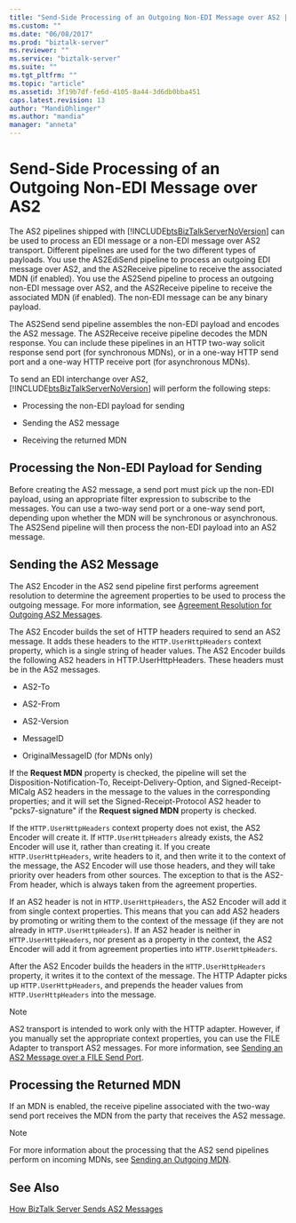 ```yaml
---
title: "Send-Side Processing of an Outgoing Non-EDI Message over AS2 | Microsoft Docs"
ms.custom: ""
ms.date: "06/08/2017"
ms.prod: "biztalk-server"
ms.reviewer: ""
ms.service: "biztalk-server"
ms.suite: ""
ms.tgt_pltfrm: ""
ms.topic: "article"
ms.assetid: 3f19b7df-fe6d-4105-8a44-3d6db0bba451
caps.latest.revision: 13
author: "MandiOhlinger"
ms.author: "mandia"
manager: "anneta"
---
```

# Send-Side Processing of an Outgoing Non-EDI Message over AS2
The AS2 pipelines shipped with [!INCLUDE[btsBizTalkServerNoVersion](../includes/btsbiztalkservernoversion-md.md)] can be used to process an EDI message or a non-EDI message over AS2 transport. Different pipelines are used for the two different types of payloads. You use the AS2EdiSend pipeline to process an outgoing EDI message over AS2, and the AS2Receive pipeline to receive the associated MDN (if enabled). You use the AS2Send pipeline to process an outgoing non-EDI message over AS2, and the AS2Receive pipeline to receive the associated MDN (if enabled). The non-EDI message can be any binary payload.  
  
 The AS2Send send pipeline assembles the non-EDI payload and encodes the AS2 message. The AS2Receive receive pipeline decodes the MDN response. You can include these pipelines in an HTTP two-way solicit response send port (for synchronous MDNs), or in a one-way HTTP send port and a one-way HTTP receive port (for asynchronous MDNs).  
  
 To send an EDI interchange over AS2, [!INCLUDE[btsBizTalkServerNoVersion](../includes/btsbiztalkservernoversion-md.md)] will perform the following steps:  
  
-   Processing the non-EDI payload for sending  
  
-   Sending the AS2 message  
  
-   Receiving the returned MDN  
  
## Processing the Non-EDI Payload for Sending  
 Before creating the AS2 message, a send port must pick up the non-EDI payload, using an appropriate filter expression to subscribe to the messages. You can use a two-way send port or a one-way send port, depending upon whether the MDN will be synchronous or asynchronous. The AS2Send pipeline will then process the non-EDI payload into an AS2 message.  
  
## Sending the AS2 Message  
 The AS2 Encoder in the AS2 send pipeline first performs agreement resolution to determine the agreement properties to be used to process the outgoing message. For more information, see [Agreement Resolution for Outgoing AS2 Messages](../core/agreement-resolution-for-outgoing-as2-messages.md).  
  
 The AS2 Encoder builds the set of HTTP headers required to send an AS2 message. It adds these headers to the `HTTP.UserHttpHeaders` context property, which is a single string of header values. The AS2 Encoder builds the following AS2 headers in HTTP.UserHttpHeaders. These headers must be in the AS2 messages.  
  
-   AS2-To  
  
-   AS2-From  
  
-   AS2-Version  
  
-   MessageID  
  
-   OriginalMessageID (for MDNs only)  
  
 If the **Request MDN** property is checked, the pipeline will set the Disposition-Notification-To, Receipt-Delivery-Option, and Signed-Receipt-MICalg AS2 headers in the message to the values in the corresponding properties; and it will set the Signed-Receipt-Protocol AS2 header to "pcks7-signature" if the **Request signed MDN** property is checked.  
  
 If the `HTTP.UserHttpHeaders` context property does not exist, the AS2 Encoder will create it. If `HTTP.UserHttpHeaders` already exists, the AS2 Encoder will use it, rather than creating it. If you create `HTTP.UserHttpHeaders`, write headers to it, and then write it to the context of the message, the AS2 Encoder will use those headers, and they will take priority over headers from other sources. The exception to that is the AS2-From header, which is always taken from the agreement properties.  
  
 If an AS2 header is not in `HTTP.UserHttpHeaders`, the AS2 Encoder will add it from single context properties. This means that you can add AS2 headers by promoting or writing them to the context of the message (if they are not already in `HTTP.UserHttpHeaders`). If an AS2 header is neither in `HTTP.UserHttpHeaders`, nor present as a property in the context, the AS2 Encoder will add it from agreement properties into `HTTP.UserHttpHeaders`.  
  
 After the AS2 Encoder builds the headers in the `HTTP.UserHttpHeaders` property, it writes it to the context of the message. The HTTP Adapter picks up `HTTP.UserHttpHeaders`, and prepends the header values from `HTTP.UserHttpHeaders` into the message.  
  
> [!NOTE]
>  AS2 transport is intended to work only with the HTTP adapter. However, if you manually set the appropriate context properties, you can use the FILE Adapter to transport AS2 messages. For more information, see [Sending an AS2 Message over a FILE Send Port](../core/sending-an-as2-message-over-a-file-send-port.md).  
  
## Processing the Returned MDN  
 If an MDN is enabled, the receive pipeline associated with the two-way send port receives the MDN from the party that receives the AS2 message.  
  
> [!NOTE]
>  For more information about the processing that the AS2 send pipelines perform on incoming MDNs, see [Sending an Outgoing MDN](../core/sending-an-outgoing-mdn.md).  
  
## See Also  
 [How BizTalk Server Sends AS2 Messages](../core/how-biztalk-server-sends-as2-messages.md)